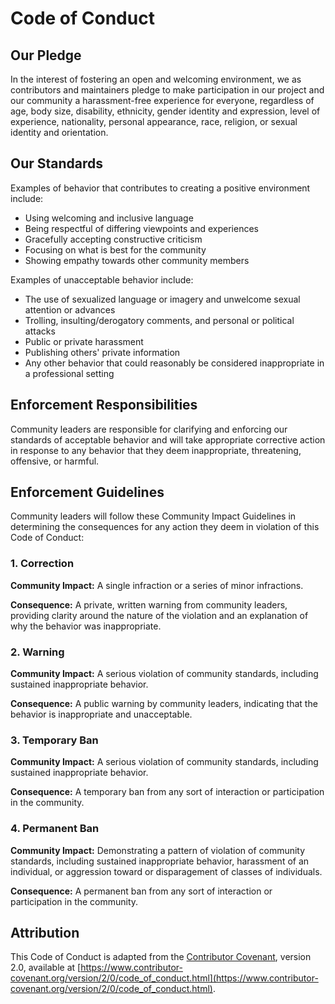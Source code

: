 # Code of Conduct

## Our Pledge

In the interest of fostering an open and welcoming environment, we as contributors and maintainers pledge to make participation in our project and our community a harassment-free experience for everyone, regardless of age, body size, disability, ethnicity, gender identity and expression, level of experience, nationality, personal appearance, race, religion, or sexual identity and orientation.

## Our Standards

Examples of behavior that contributes to creating a positive environment include:

- Using welcoming and inclusive language
- Being respectful of differing viewpoints and experiences
- Gracefully accepting constructive criticism
- Focusing on what is best for the community
- Showing empathy towards other community members

Examples of unacceptable behavior include:

- The use of sexualized language or imagery and unwelcome sexual attention or advances
- Trolling, insulting/derogatory comments, and personal or political attacks
- Public or private harassment
- Publishing others' private information
- Any other behavior that could reasonably be considered inappropriate in a professional setting

## Enforcement Responsibilities

Community leaders are responsible for clarifying and enforcing our standards of acceptable behavior and will take appropriate corrective action in response to any behavior that they deem inappropriate, threatening, offensive, or harmful.

## Enforcement Guidelines

Community leaders will follow these Community Impact Guidelines in determining the consequences for any action they deem in violation of this Code of Conduct:

### 1. Correction

**Community Impact:** A single infraction or a series of minor infractions.

**Consequence:** A private, written warning from community leaders, providing clarity around the nature of the violation and an explanation of why the behavior was inappropriate.

### 2. Warning

**Community Impact:** A serious violation of community standards, including sustained inappropriate behavior.

**Consequence:** A public warning by community leaders, indicating that the behavior is inappropriate and unacceptable.

### 3. Temporary Ban

**Community Impact:** A serious violation of community standards, including sustained inappropriate behavior.

**Consequence:** A temporary ban from any sort of interaction or participation in the community.

### 4. Permanent Ban

**Community Impact:** Demonstrating a pattern of violation of community standards, including sustained inappropriate behavior, harassment of an individual, or aggression toward or disparagement of classes of individuals.

**Consequence:** A permanent ban from any sort of interaction or participation in the community.

## Attribution

This Code of Conduct is adapted from the [Contributor Covenant](https://www.contributor-covenant.org), version 2.0, available at [https://www.contributor-covenant.org/version/2/0/code_of_conduct.html](https://www.contributor-covenant.org/version/2/0/code_of_conduct.html).



